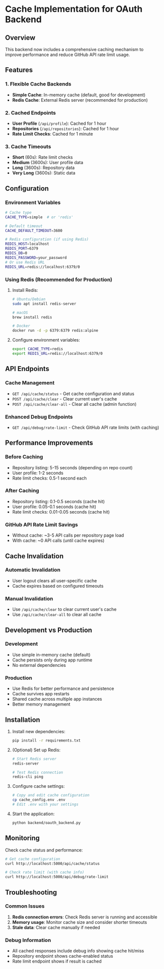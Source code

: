 # Cache Implementation for OAuth Backend

## Overview
This backend now includes a comprehensive caching mechanism to improve performance and reduce GitHub API rate limit usage.

## Features

### 1. Flexible Cache Backends
- **Simple Cache**: In-memory cache (default, good for development)
- **Redis Cache**: External Redis server (recommended for production)

### 2. Cached Endpoints
- **User Profile** (`/api/profile`): Cached for 1 hour
- **Repositories** (`/api/repositories`): Cached for 1 hour
- **Rate Limit Checks**: Cached for 1 minute

### 3. Cache Timeouts
- **Short** (60s): Rate limit checks
- **Medium** (3600s): User profile data
- **Long** (3600s): Repository data
- **Very Long** (3600s): Static data

## Configuration

### Environment Variables
```bash
# Cache type
CACHE_TYPE=simple  # or 'redis'

# Default timeout
CACHE_DEFAULT_TIMEOUT=3600

# Redis configuration (if using Redis)
REDIS_HOST=localhost
REDIS_PORT=6379
REDIS_DB=0
REDIS_PASSWORD=your_password
# Or use Redis URL
REDIS_URL=redis://localhost:6379/0
```

### Using Redis (Recommended for Production)
1. Install Redis:
   ```bash
   # Ubuntu/Debian
   sudo apt install redis-server
   
   # macOS
   brew install redis
   
   # Docker
   docker run -d -p 6379:6379 redis:alpine
   ```

2. Configure environment variables:
   ```bash
   export CACHE_TYPE=redis
   export REDIS_URL=redis://localhost:6379/0
   ```

## API Endpoints

### Cache Management
- `GET /api/cache/status` - Get cache configuration and status
- `POST /api/cache/clear` - Clear current user's cache
- `POST /api/cache/clear-all` - Clear all cache (admin function)

### Enhanced Debug Endpoints
- `GET /api/debug/rate-limit` - Check GitHub API rate limits (with caching)

## Performance Improvements

### Before Caching
- Repository listing: 5-15 seconds (depending on repo count)
- User profile: 1-2 seconds
- Rate limit checks: 0.5-1 second each

### After Caching
- Repository listing: 0.1-0.5 seconds (cache hit)
- User profile: 0.05-0.1 seconds (cache hit)
- Rate limit checks: 0.01-0.05 seconds (cache hit)

### GitHub API Rate Limit Savings
- Without cache: ~3-5 API calls per repository page load
- With cache: ~0 API calls (until cache expires)

## Cache Invalidation

### Automatic Invalidation
- User logout clears all user-specific cache
- Cache expires based on configured timeouts

### Manual Invalidation
- Use `/api/cache/clear` to clear current user's cache
- Use `/api/cache/clear-all` to clear all cache

## Development vs Production

### Development
- Use simple in-memory cache (default)
- Cache persists only during app runtime
- No external dependencies

### Production
- Use Redis for better performance and persistence
- Cache survives app restarts
- Shared cache across multiple app instances
- Better memory management

## Installation

1. Install new dependencies:
   ```bash
   pip install -r requirements.txt
   ```

2. (Optional) Set up Redis:
   ```bash
   # Start Redis server
   redis-server
   
   # Test Redis connection
   redis-cli ping
   ```

3. Configure cache settings:
   ```bash
   # Copy and edit cache configuration
   cp cache_config.env .env
   # Edit .env with your settings
   ```

4. Start the application:
   ```bash
   python backend/oauth_backend.py
   ```

## Monitoring

Check cache status and performance:
```bash
# Get cache configuration
curl http://localhost:5000/api/cache/status

# Check rate limit (with cache info)
curl http://localhost:5000/api/debug/rate-limit
```

## Troubleshooting

### Common Issues
1. **Redis connection errors**: Check Redis server is running and accessible
2. **Memory usage**: Monitor cache size and consider shorter timeouts
3. **Stale data**: Clear cache manually if needed

### Debug Information
- All cached responses include debug info showing cache hit/miss
- Repository endpoint shows cache-enabled status
- Rate limit endpoint shows if result is cached
